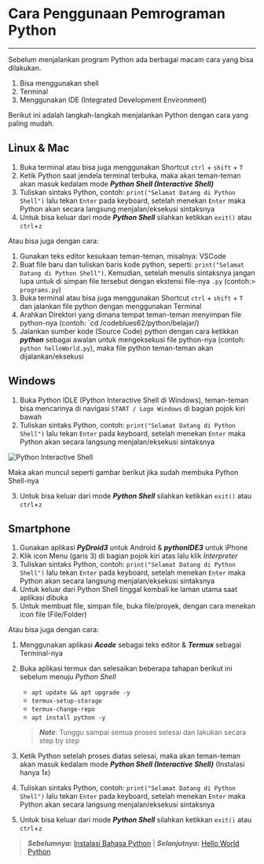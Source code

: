 # Cara Penggunaan Pemrograman Python

---

Sebelum menjalankan program Python ada berbagai macam cara yang bisa dilakukan.

1. Bisa menggunakan shell
2. Terminal
3. Menggunakan IDE (Integrated Development Environment)
   
Berikut ini adalah langkah-langkah menjalankan Python dengan cara yang paling mudah.

## Linux & Mac

1. Buka terminal atau bisa juga menggunakan Shortcut `ctrl` + `shift` + `T`
2. Ketik Python saat jendela terminal terbuka, maka akan teman-teman akan masuk kedalam mode _**Python Shell (Interactive Shell)**_
3. Tuliskan sintaks Python, contoh: `print("Selamat Datang di Python Shell")` lalu tekan `Enter` pada keyboard, setelah menekan `Enter` maka Python akan secara langsung menjalan/eksekusi sintaksnya
4. Untuk bisa keluar dari mode _**Python Shell**_ silahkan ketikkan `exit()` atau `ctrl`+`z`

Atau bisa juga dengan cara:

1. Gunakan teks editor kesukaan teman-teman, misalnya: VSCode
2. Buat file baru dan tuliskan baris kode python, seperti: `print("Selamat Datang di Python Shell")`. Kemudian, setelah menulis sintaksnya jangan lupa untuk di simpan file tersebut dengan ekstensi file-nya `.py` (contoh:> `programs.py`)
3. Buka terminal atau bisa juga menggunakan Shortcut `ctrl` + `shift` + `T` dan jalankan file python dengan menggunakan Terminal
4. Arahkan Direktori yang dimana tempat teman-teman menyimpan file python-nya (contoh: `cd /codeblues62/python/belajar/)
5. Jalankan sumber kode (Source Code) python dengan cara ketikkan _**python**_ sebagai awalan untuk mengeksekusi file python-nya (contoh: `python helloWorld.py`), maka file python teman-teman akan dijalankan/eksekusi

## Windows

1. Buka Python IDLE (Python Interactive Shell di Windows), teman-teman bisa mencarinya di navigasi `START / Logo Windows` di bagian pojok kiri bawah
2. Tuliskan sintaks Python, contoh: `print("Selamat Datang di Python Shell")` lalu tekan `Enter` pada keyboard, setelah menekan `Enter` maka Python akan secara langsung menjalan/eksekusi sintaksnya

![Python Interactive Shell](https://belajarpython.com/img/menjalankan-python-windows.png)

Maka akan muncul seperti gambar berikut jika sudah membuka Python Shell-nya

3. Untuk bisa keluar dari mode _**Python Shell**_ silahkan ketikkan `exit()` atau `ctrl`+`z`

## Smartphone

1. Gunakan aplikasi _**PyDroid3**_ untuk Android & _**pythonIDE3**_ untuk iPhone
2. Klik icon Menu (garis 3) di bagian pojok kiri atas lalu klik _Interpreter_
3. Tuliskan sintaks Python, contoh: `print("Selamat Datang di Python Shell")` lalu tekan `Enter` pada keyboard, setelah menekan `Enter` maka Python akan secara langsung menjalan/eksekusi sintaksnya
4. Untuk keluar dari Python Shell tinggal kembali ke laman utama saat aplikasi dibuka
5. Untuk membuat file, simpan file, buka file/proyek, dengan cara menekan icon file (File/Folder)

Atau bisa juga dengan cara:

1. Menggunakan aplikasi _**Acode**_ sebagai teks editor & _**Termux**_ sebagai Terminal-nya
2. Buka aplikasi termux dan selesaikan beberapa tahapan berikut ini sebelum menuju _Python Shell_
   
   - `apt update && apt upgrade -y`
   - `termux-setup-storage`
   - `termux-change-repo`
   - `apt install python -y`
   
   > _**Note**_: Tunggu sampai semua proses selesai dan lakukan secara step by step

3. Ketik Python setelah proses diatas selesai, maka akan teman-teman akan masuk kedalam mode _**Python Shell (Interactive Shell)**_ (Instalasi hanya 1x)
4. Tuliskan sintaks Python, contoh: `print("Selamat Datang di Python Shell")` lalu tekan `Enter` pada keyboard, setelah menekan `Enter` maka Python akan secara langsung menjalan/eksekusi sintaksnya
5. Untuk bisa keluar dari mode _**Python Shell**_ silahkan ketikkan `exit()` atau `ctrl`+`z`

> _**Sebelumnya:**_ [Instalasi Bahasa Python](installation.md) | _**Selanjutnya:**_ [Hello World Python](hello-world.md)
